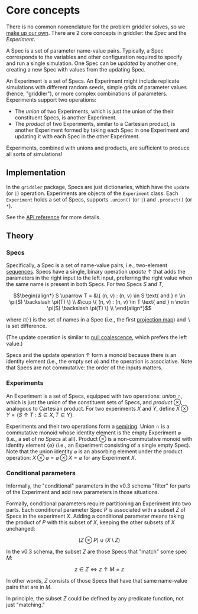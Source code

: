 # Core concepts

There is no common nomenclature for the problem griddler solves, so we [make up our own](https://xkcd.com/927/). There are 2 core concepts in griddler: the _Spec_ and the _Experiment_.

A Spec is a set of parameter name-value pairs. Typically, a Spec corresponds to the variables and other configuration required to specify and run a single simulation. One Spec can be _updated_ by another one, creating a new Spec with values from the updating Spec.

An Experiment is a set of Specs. An Experiment might include replicate simulations with different random seeds, simple grids of parameter values (hence, "griddler"), or more complex combinations of parameters. Experiments support two operations:

- The _union_ of two Experiments, which is just the union of the their constituent Specs, is another Experiment.
- The _product_ of two Experiments, similar to a Cartesian product, is another Experiment formed by taking each Spec in one Experiment and updating it with each Spec in the other Experiment.

Experiments, combined with unions and products, are sufficient to produce all sorts of simulations!

## Implementation

In the `griddler` package, Specs are just dictionaries, which have the `update` (or `|`) operation. Experiments are objects of the `Experiment` class. Each `Experiment` holds a set of Specs, supports `.union()` (or `|`) and `.product()` (or `*`).

See the [API reference](api.md) for more details.

## Theory

### Specs

Specifically, a Spec is a set of name-value pairs, i.e., two-element [sequences](https://en.wikipedia.org/wiki/Sequence). Specs have a single, binary operation _update_ $\uparrow$ that adds the parameters in the right input to the left input, preferring the right value when the same name is present in both Specs. For two Specs $S$ and $T$,

```math
\begin{align*}
S \uparrow T = &\{ (n, v) : (n, v) \in S \text{ and } n \in \pi(S) \backslash \pi(T) \} \\
&\cup \{ (n, v) : (n, v) \in T \text{ and } n \notin \pi(S) \backslash \pi(T) \} \\
\end{align*}
```

where $\pi(\cdot)$ is the set of names in a Spec (i.e., the first [projection map](<https://en.wikipedia.org/wiki/Projection_(set_theory)>)) and $\backslash$ is set difference.

(The update operation is similar to [null coalescence](https://en.wikipedia.org/wiki/Null_coalescing_operator), which prefers the left value.)

Specs and the update operation $\uparrow$ form a monoid because there is an identity element (i.e., the empty set $\varnothing$) and the operation is associative. Note that Specs are not commutative: the order of the inputs matters.

### Experiments

An Experiment is a set of Specs, equipped with two operations: _union_ $\cap$, which is just the union of the constituent sets of Specs, and _product_ $\otimes$, analogous to Cartesian product. For two experiments $X$ and $Y$, define $X \otimes Y = \{S \uparrow T : S \in X, T \in Y\}$.

Experiments and their two operations form a [semiring](https://en.wikipedia.org/wiki/Semiring). Union $\cap$ is a commutative monoid whose identity element is the empty Experiment $\varnothing$ (i.e., a set of no Specs at all). Product $\otimes$ is a non-commutative monoid with identity element $\{ \varnothing \}$ (i.e., an Experiment consisting of a single empty Spec). Note that the union identity $\varnothing$ is an absorbing element under the product operation: $X \otimes \varnothing = \varnothing \otimes X = \varnothing$ for any Experiment $X$.

### Conditional parameters

Informally, the "conditional" parameters in the v0.3 schema "filter" for parts of the Experiment and add new parameters in those situations.

Formally, conditional parameters require partitioning an Experiment into two parts. Each conditional parameter Spec $P$ is associated with a subset $Z$ of Specs in the experiment $X$. Adding a conditional parameter means taking the product of $P$ with this subset of $X$, keeping the other subsets of $X$ unchanged:

$$
(Z \otimes P) \cup (X \setminus Z)
$$

In the v0.3 schema, the subset $Z$ are those Specs that "match" some spec $M$:

$$
z \in Z \iff z \uparrow M = z
$$

In other words, $Z$ consists of those Specs that have that same name-value pairs that are in $M$.

In principle, the subset $Z$ could be defined by any predicate function, not just "matching."
